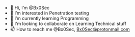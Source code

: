 - 👋 Hi, I’m @Bx0Sec
- 👀 I’m interested in Penetration testing
- 🌱 I’m currently learning Programming
- 💞️ I'm looking to collaborate on Learning Technical stuff
- 📫 How to reach me @Bx0Sec, Bx0Sec@protonmail.com

<!---
Bx0Sec/Bx0Sec is a ✨ special ✨ repository because its `README.md` (this file) appears on your GitHub profile.
You can click the Preview link to take a look at your changes.
--->
